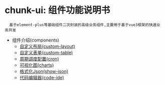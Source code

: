 # chunk-ui: 组件功能说明书

```
  基于element-plus等基础组件二次封装的高级业务组件,主要用于基于vue3框架的快速业务开发
```
* 组件介绍(components)
  * [自定义布局(custom-layout)](/pages/01_custom-layout.md)
  * [自定义表单(custom-table)](/pages/02_custom-table.md)
  * [周期调度配置(cron)](/pages/03_cron.md)
  * [可视化图(charts)](/pages/04_charts.md)
  * [格式化Json(show-json)](/pages/05_show-json.md)
  * [代码编辑器(code-ide)](/pages/06_code-ide.md)